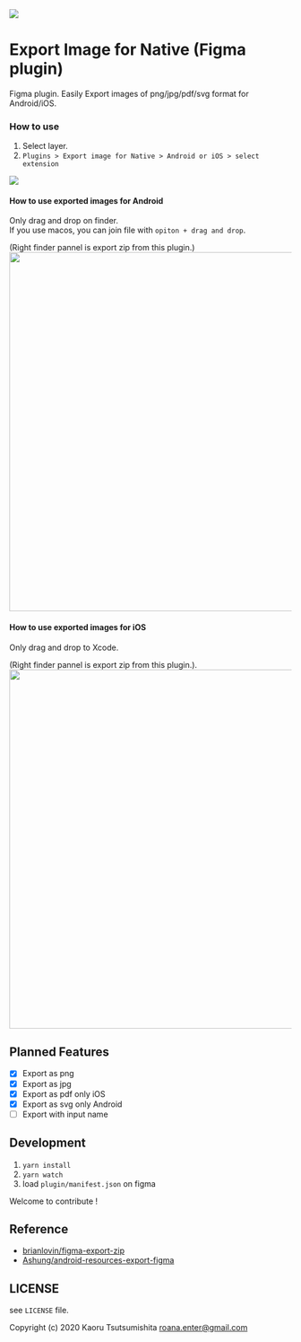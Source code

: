 <img src="https://raw.githubusercontent.com/roana0229/figma-export-for-native/master/demo/cover.png" />

# Export Image for Native (Figma plugin)

Figma plugin. Easily Export images of png/jpg/pdf/svg format for Android/iOS.

### How to use

1. Select layer.
2. `Plugins > Export image for Native > Android or iOS > select extension`

<img src="https://raw.githubusercontent.com/roana0229/figma-export-for-native/master/demo/menu.png" />

#### How to use exported images for Android

Only drag and drop on finder.  
If you use macos, you can join file with `opiton + drag and drop`.  

(Right finder pannel is export zip from this plugin.)
<img src="https://raw.githubusercontent.com/roana0229/figma-export-for-native/master/demo/android_demo.gif" width=640 />

#### How to use exported images for iOS

Only drag and drop to Xcode.  

(Right finder pannel is export zip from this plugin.). 
<img src="https://raw.githubusercontent.com/roana0229/figma-export-for-native/master/demo/ios_demo.gif" width=640 />

## Planned Features

- [x] Export as png
- [x] Export as jpg
- [x] Export as pdf only iOS
- [x] Export as svg only Android
- [ ] Export with input name

## Development

1. `yarn install`
2. `yarn watch`
3. load `plugin/manifest.json` on figma

Welcome to contribute !

## Reference

- [brianlovin/figma-export-zip](https://github.com/brianlovin/figma-export-zip)
- [Ashung/android-resources-export-figma](https://github.com/Ashung/android-resources-export-figma)

## LICENSE

see `LICENSE` file.

Copyright (c) 2020 Kaoru Tsutsumishita roana.enter@gmail.com
